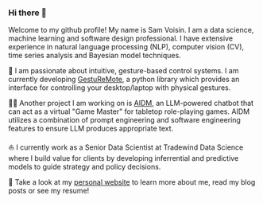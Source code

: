 ### Hi there 👋

Welcome to my github profile! My name is Sam Voisin. I am a data science, machine learning and software design professional. I have extensive experience in natural language processing (NLP), computer vision (CV), time series analysis and Bayesian model techniques.

🦾 I am passionate about intuitive, gesture-based control systems. I am currently developing [GestuReMote](https://github.com/samvoisin/gesture-control), a python library which provides an interface for controlling your desktop/laptop with physical gestures.

🧙‍♂️ Another project I am working on is [AIDM](https://github.com/samvoisin/ai-dungeon-master), an LLM-powered chatbot that can act as a virtual "Game Master" for tabletop role-playing games. AIDM utilizes a combination of prompt engineering and software engineering features to ensure LLM produces appropriate text.

⛵️ I currently work as a Senior Data Scientist at Tradewind Data Science where I build value for clients by developing inferrential and predictive models to guide strategy and policy decisions.

🛜 Take a look at my [personal website](www.samvoisin.com) to learn more about me, read my blog posts or see my resume!

